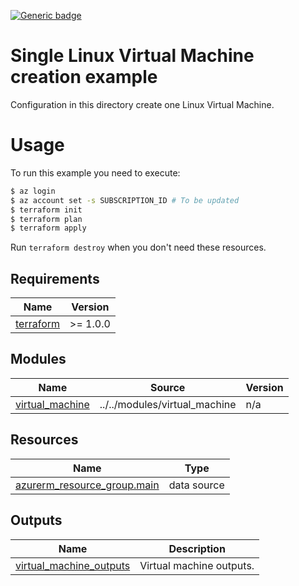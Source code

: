 <!-- BEGIN_AUTOMATED_INFRACOST_BLOCK -->
[![Generic badge](https://img.shields.io/badge/MonthlyCost-€65-purple.svg)](https://azure.microsoft.com/en-us/pricing/calculator/)
<!-- END_AUTOMATED_INFRACOST_BLOCK -->
# Single Linux Virtual Machine creation example

Configuration in this directory create one Linux Virtual Machine.

# Usage

To run this example you need to execute:

```bash
$ az login
$ az account set -s SUBSCRIPTION_ID # To be updated
$ terraform init
$ terraform plan
$ terraform apply
```

Run `terraform destroy` when you don't need these resources.

<!-- BEGIN_AUTOMATED_TF_DOCS_BLOCK -->
## Requirements

| Name | Version |
|------|---------|
| <a name="requirement_terraform"></a> [terraform](#requirement\_terraform) | >= 1.0.0 |
## Modules

| Name | Source | Version |
|------|--------|---------|
| <a name="module_virtual_machine"></a> [virtual\_machine](#module\_virtual\_machine) | ../../modules/virtual_machine | n/a |
## Resources

| Name | Type |
|------|------|
| [azurerm_resource_group.main](https://registry.terraform.io/providers/hashicorp/azurerm/latest/docs/data-sources/resource_group) | data source |

## Outputs

| Name | Description |
|------|-------------|
| <a name="output_virtual_machine_outputs"></a> [virtual\_machine\_outputs](#output\_virtual\_machine\_outputs) | Virtual machine outputs. |
<!-- END_AUTOMATED_TF_DOCS_BLOCK -->